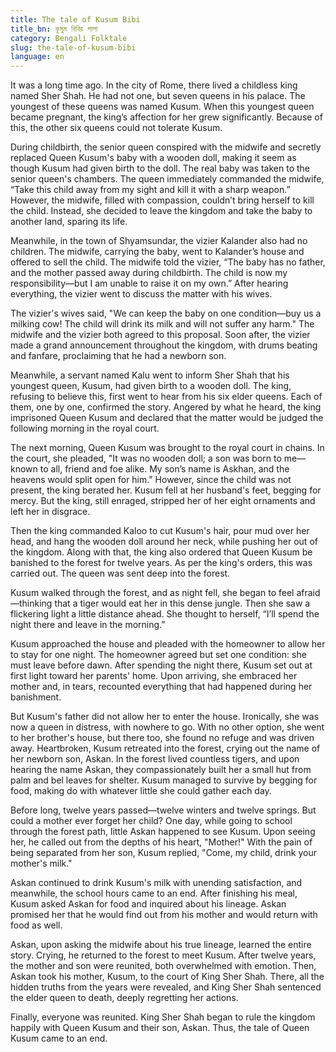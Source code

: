 ```yaml
---
title: The tale of Kusum Bibi
title_bn: কুসুম বিবির পালা
category: Bengali Folktale
slug: the-tale-of-kusum-bibi
language: en
---
```


It was a long time ago. In the city of Rome, there lived a childless king named Sher Shah. He had not one, but seven queens in his palace. The youngest of these queens was named Kusum. When this youngest queen became pregnant, the king’s affection for her grew significantly. Because of this, the other six queens could not tolerate Kusum.

During childbirth, the senior queen conspired with the midwife and secretly replaced Queen Kusum's baby with a wooden doll, making it seem as though Kusum had given birth to the doll. The real baby was taken to the senior queen's chambers. The queen immediately commanded the midwife, “Take this child away from my sight and kill it with a sharp weapon.” However, the midwife, filled with compassion, couldn’t bring herself to kill the child. Instead, she decided to leave the kingdom and take the baby to another land, sparing its life.

Meanwhile, in the town of Shyamsundar, the vizier Kalander also had no children. The midwife, carrying the baby, went to Kalander’s house and offered to sell the child. The midwife told the vizier, “The baby has no father, and the mother passed away during childbirth. The child is now my responsibility—but I am unable to raise it on my own.” After hearing everything, the vizier went to discuss the matter with his wives.

The vizier's wives said, "We can keep the baby on one condition—buy us a milking cow! The child will drink its milk and will not suffer any harm." The midwife and the vizier both agreed to this proposal. Soon after, the vizier made a grand announcement throughout the kingdom, with drums beating and fanfare, proclaiming that he had a newborn son.

Meanwhile, a servant named Kalu went to inform Sher Shah that his youngest queen, Kusum, had given birth to a wooden doll. The king, refusing to believe this, first went to hear from his six elder queens. Each of them, one by one, confirmed the story. Angered by what he heard, the king imprisoned Queen Kusum and declared that the matter would be judged the following morning in the royal court.

The next morning, Queen Kusum was brought to the royal court in chains. In the court, she pleaded, "It was no wooden doll; a son was born to me—known to all, friend and foe alike. My son’s name is Askhan, and the heavens would split open for him." However, since the child was not present, the king berated her. Kusum fell at her husband's feet, begging for mercy. But the king, still enraged, stripped her of her eight ornaments and left her in disgrace.

Then the king commanded Kaloo to cut Kusum's hair, pour mud over her head, and hang the wooden doll around her neck, while pushing her out of the kingdom. Along with that, the king also ordered that Queen Kusum be banished to the forest for twelve years. As per the king's orders, this was carried out. The queen was sent deep into the forest.

Kusum walked through the forest, and as night fell, she began to feel afraid—thinking that a tiger would eat her in this dense jungle. Then she saw a flickering light a little distance ahead. She thought to herself, “I’ll spend the night there and leave in the morning.”

Kusum approached the house and pleaded with the homeowner to allow her to stay for one night. The homeowner agreed but set one condition: she must leave before dawn. After spending the night there, Kusum set out at first light toward her parents' home. Upon arriving, she embraced her mother and, in tears, recounted everything that had happened during her banishment.

But Kusum's father did not allow her to enter the house. Ironically, she was now a queen in distress, with nowhere to go. With no other option, she went to her brother's house, but there too, she found no refuge and was driven away. Heartbroken, Kusum retreated into the forest, crying out the name of her newborn son, Askan. In the forest lived countless tigers, and upon hearing the name Askan, they compassionately built her a small hut from palm and bel leaves for shelter. Kusum managed to survive by begging for food, making do with whatever little she could gather each day.

Before long, twelve years passed—twelve winters and twelve springs. But could a mother ever forget her child? One day, while going to school through the forest path, little Askan happened to see Kusum. Upon seeing her, he called out from the depths of his heart, "Mother!" With the pain of being separated from her son, Kusum replied, "Come, my child, drink your mother's milk."

Askan continued to drink Kusum's milk with unending satisfaction, and meanwhile, the school hours came to an end. After finishing his meal, Kusum asked Askan for food and inquired about his lineage. Askan promised her that he would find out from his mother and would return with food as well.

Askan, upon asking the midwife about his true lineage, learned the entire story. Crying, he returned to the forest to meet Kusum. After twelve years, the mother and son were reunited, both overwhelmed with emotion. Then, Askan took his mother, Kusum, to the court of King Sher Shah. There, all the hidden truths from the years were revealed, and King Sher Shah sentenced the elder queen to death, deeply regretting her actions.

Finally, everyone was reunited. King Sher Shah began to rule the kingdom happily with Queen Kusum and their son, Askan. Thus, the tale of Queen Kusum came to an end.
